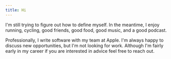 ```yaml
---
title: Hi
---
```


I'm still trying to figure out how to define myself. In the meantime, I enjoy
running,
cycling,
good friends,
good food,
good music,
and a good podcast.

Professionally, I write software with my team at Apple. I'm always happy to
discuss new opportunities, but I'm not looking for work. Although I'm fairly early
in my career if you are interested in advice feel free to reach out.

[res]: https://github.com/gambogi/resume/raw/master/resume.pdf
[gh]: https://github.com/gambogi "Matt Gambogi's Github"
